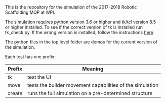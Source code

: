 This is the repository for the simulation of the 2017-2018 Robotic Scaffolding MQP at WPI.

The simulation requires python version 3.6 or higher and tk/tcl version 8.5 or higher installed. 
To see if the correct version of tk is installed run tk_check.py. If the wrong version is installed,
follow the instructions [here](http://www.tkdocs.com/tutorial/install.html).

The python files in the top level folder are demos for the current version of the simulation.

Each test has one prefix:

|Prefix|Meaning|
|---|---|
|tk |test the UI|
|move |tests the builder movement capabilities of the simulation|
|create |runs the full simulation on a pre-determined structure|